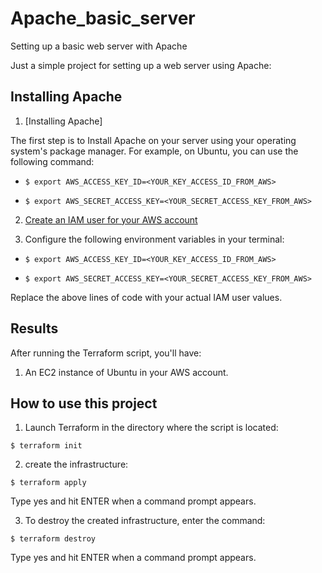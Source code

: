 # Apache_basic_server
Setting up a basic web server with Apache

Just a simple project for setting up a web server using Apache:

## Installing Apache

1. [Installing Apache]

The first step is to Install Apache on your server using your operating system's package manager. For example, on Ubuntu, you can use the following command:

- `$ export AWS_ACCESS_KEY_ID=<YOUR_KEY_ACCESS_ID_FROM_AWS>`

- `$ export AWS_SECRET_ACCESS_KEY=<YOUR_SECRET_ACCESS_KEY_FROM_AWS>`

2. [Create an IAM user for your AWS account](https://docs.aws.amazon.com/pt_br/IAM/latest/UserGuide/id_users_create.html)

3. Configure the following environment variables in your terminal:

- `$ export AWS_ACCESS_KEY_ID=<YOUR_KEY_ACCESS_ID_FROM_AWS>`

- `$ export AWS_SECRET_ACCESS_KEY=<YOUR_SECRET_ACCESS_KEY_FROM_AWS>`

Replace the above lines of code with your actual IAM user values.

## Results

After running the Terraform script, you'll have:

1. An EC2 instance of Ubuntu in your AWS account.

## How to use this project

1. Launch Terraform in the directory where the script is located:

`$ terraform init`

2. create the infrastructure:

`$ terraform apply`

Type yes and hit ENTER when a command prompt appears.

3. To destroy the created infrastructure, enter the command:

`$ terraform destroy`

Type yes and hit ENTER when a command prompt appears.
